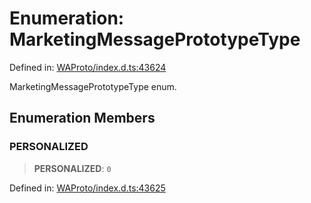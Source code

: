 # Enumeration: MarketingMessagePrototypeType

Defined in: [WAProto/index.d.ts:43624](https://github.com/WhiskeySockets/Baileys/blob/2fdabb7f387029b680a2c5e056c7022c25b0f110/WAProto/index.d.ts#L43624)

MarketingMessagePrototypeType enum.

## Enumeration Members

### PERSONALIZED

> **PERSONALIZED**: `0`

Defined in: [WAProto/index.d.ts:43625](https://github.com/WhiskeySockets/Baileys/blob/2fdabb7f387029b680a2c5e056c7022c25b0f110/WAProto/index.d.ts#L43625)

